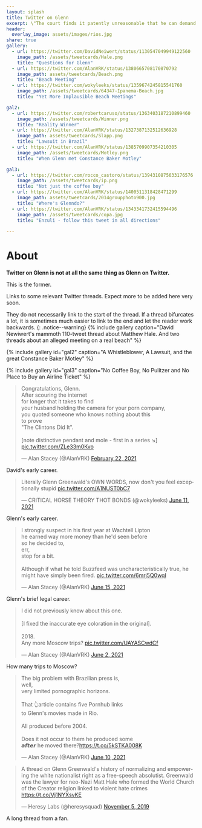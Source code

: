 ```yaml
---
layout: splash
title: Twitter on Glenn
excerpt: \"The court finds it patently unreasonable that he can demand such an exorbitant rate\" -- Constance Baker Motley.
header:
  overlay_image: assets/images/rios.jpg
share: true
gallery:
  - url: https://twitter.com/DavidNeiwert/status/1130547049949122560
    image_path: /assets/tweetcards/Hale.png
    title: "Questions for Glenn"
  - url: https://twitter.com/AlanVRK/status/1380665708170870792
    image_path: assets/tweetcards/Beach.png
    title: "Beach Meeting"
  - url: https://twitter.com/wokyleeks/status/1359674245815541760
    image_path: /assets/tweetcards/64347-Ipanema-Beach.jpg
    title: "Yet More Implausible Beach Meetings"

gal2:
  - url: https://twitter.com/robertcaruso/status/1363403187210899460
    image_path: /assets/tweetcards/Winner.png
    title: "Reality Winner"
  - url: https://twitter.com/AlanVRK/status/1327387132512636928
    image_path: assets/tweetcards/Slapp.png
    title: "Lawsuit in Brazil"
  - url: https://twitter.com/AlanVRK/status/1385709907354210305
    image_path: /assets/tweetcards/Motley.png
    title: "When Glenn met Constance Baker Motley"

gal3:
  - url: https://twitter.com/rocco_castoro/status/1394310875633176576
    image_path: /assets/tweetcards/ip.png
    title: "Not just the coffee boy"
  - url: https://twitter.com/AlanVRK/status/1400511318428471299
    image_path: assets/tweetcards/2014groupphoto900.jpg
    title: "Where's Glenndo?"
  - url: https://twitter.com/AlanVRK/status/1343341732415594496
    image_path: /assets/tweetcards/copa.jpg
    title: "Enzuli - follow this tweet in all directions"
 
---
```



# About

__Twitter on Glenn is not at all the same thing as Glenn on Twitter.__

This is the former.

Links to some relevant Twitter threads. Expect more to be added here very soon.

They do not necessarily link to the start of the thread. If a thread bifurcates a lot, it is sometimes much easier to link to the end and let the reader work backwards.
{: .notice--warning}
{% include gallery caption="David Newiwert's mammoth 110-tweet thread about Matthew Hale. And two threads about an alleged meeting on a real beach" %}



{% include gallery id="gal2" caption="A Whistleblower, A Lawsuit, and the great Constance Baker Motley" %}


{% include gallery id="gal3" caption="No Coffee Boy, No Pulitzer and No Place to Buy an Airline Ticket" %}


<div class="tweet">
<blockquote class="twitter-tweet" data-conversation="none"><p lang="en" dir="ltr">Congratulations, Glenn.<br>After scouring the internet<br>for longer that it takes to find<br>your husband holding the camera for your porn company,<br>you quoted someone who knows nothing about this<br>to prove<br>&quot;The Clintons Did It&quot;.<br><br>[note distinctive pendant and mole - first in a series ↘️] <a href="https://t.co/ZLe33m0Kvo">pic.twitter.com/ZLe33m0Kvo</a></p>&mdash; Alan Stacey (@AlanVRK) <a href="https://twitter.com/AlanVRK/status/1363913785262637066?ref_src=twsrc%5Etfw">February 22, 2021</a></blockquote> <script async src="https://platform.twitter.com/widgets.js" charset="utf-8"></script>
David's early career.
</div>
<div class="tweet">
<blockquote class="twitter-tweet" data-conversation="none"><p lang="en" dir="ltr">Literally Glenn Greenwald&#39;s OWN WORDS, now don&#39;t you feel exceptionally stupid <a href="https://t.co/A1NUST0bC7">pic.twitter.com/A1NUST0bC7</a></p>&mdash; CRITICAL HORSE THEORY THOT BONDS (@wokyleeks) <a href="https://twitter.com/wokyleeks/status/1403354497187868676?ref_src=twsrc%5Etfw">June 11, 2021</a></blockquote> <script async src="https://platform.twitter.com/widgets.js" charset="utf-8"></script>
Glenn's early career.
</div>
<div class="tweet">
<blockquote class="twitter-tweet" data-conversation="none"><p lang="en" dir="ltr">I strongly suspect in his first year at Wachtell Lipton<br>he earned way more money than he&#39;d seen before<br>so he decided to,<br>err,<br>stop for a bit.<br><br>Although if what he told Buzzfeed was uncharacteristically true, he might have simply been fired. <a href="https://t.co/6mrj5Q0wqI">pic.twitter.com/6mrj5Q0wqI</a></p>&mdash; Alan Stacey (@AlanVRK) <a href="https://twitter.com/AlanVRK/status/1404621837271773187?ref_src=twsrc%5Etfw">June 15, 2021</a></blockquote> <script async src="https://platform.twitter.com/widgets.js" charset="utf-8"></script>
Glenn's brief legal career.
</div>

<div class="tweet">
<blockquote class="twitter-tweet" data-conversation="none"><p lang="en" dir="ltr">I did not previously know about this one.<br><br>[I fixed the inaccurate eye coloration in the original].<br><br>2018.<br>Any more Moscow trips? <a href="https://t.co/UAYASCwdCf">pic.twitter.com/UAYASCwdCf</a></p>&mdash; Alan Stacey (@AlanVRK) <a href="https://twitter.com/AlanVRK/status/1399983068383940609?ref_src=twsrc%5Etfw">June 2, 2021</a></blockquote> <script async src="https://platform.twitter.com/widgets.js" charset="utf-8"></script>
How many trips to Moscow?
</div>
<div class="tweet">
<blockquote class="twitter-tweet" data-conversation="none"><p lang="en" dir="ltr">The big problem with Brazilian press is,<br>well,<br>very limited pornographic horizons.<br><br>That 👆article contains five Pornhub links<br>to Glenn&#39;s movies made in Rio.<br><br>All produced before 2004.<br><br>Does it not occur to them he produced some<br>𝙖𝙛𝙩𝙚𝙧 he moved there?<a href="https://t.co/5kSTKA008K">https://t.co/5kSTKA008K</a></p>&mdash; Alan Stacey (@AlanVRK) <a href="https://twitter.com/AlanVRK/status/1403111424306548736?ref_src=twsrc%5Etfw">June 10, 2021</a></blockquote> <script async src="https://platform.twitter.com/widgets.js" charset="utf-8"></script>
</div>
<div class="tweet">
<blockquote class="twitter-tweet" data-conversation="none"><p lang="en" dir="ltr">A thread on Glenn Greenwald&#39;s history of normalizing and empowering the white nationalist right as a free-speech absolutist. Greenwald was the lawyer for neo-Nazi Matt Hale who formed the World Church of the Creator religion linked to violent hate crimes <a href="https://t.co/Vj1NYXsvKE">https://t.co/Vj1NYXsvKE</a></p>&mdash; Heresy Labs (@heresysquad) <a href="https://twitter.com/heresysquad/status/1191762909325492225?ref_src=twsrc%5Etfw">November 5, 2019</a></blockquote> <script async src="https://platform.twitter.com/widgets.js" charset="utf-8"></script>
A long thread from a fan.
</div>
